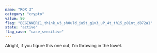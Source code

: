 ```yaml
---
name: "ROX 3"
category: "crypto"
value: 80
flag: "BEGINNER{1_th1nk_w3_sh0uld_ju5t_g1v3_uP_4t_th15_p01nt_d872a}"
state: "active"
flag_case: "case_sensitive"
---
```


Alright, if you figure this one out, I'm throwing in the towel.
